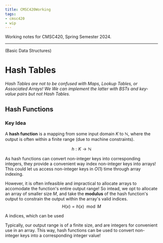 ```yaml
---
title: CMSC420Working
tags:
- cmsc420
- wip
---
```


Working notes for CMSC420, Spring Semester 2024.


---

(Basic Data Structures)

# Hash Tables
*Hash Tables are not to be confused with Maps, Lookup Tables, or Associated Arrays! We We can implement the latter with BSTs and key-value pairs but not Hash Tables.*

## Hash Functions
### Key Idea
A **hash function** is a mapping from some input domain $K$ to $\mathbb{N}$, where the output is often within a finite range (due to machine constraints).

$$
h : K \to \mathbb{N}
$$

As hash functions can convert non-integer keys into corresponding integers, they provide a convenient way index non-integer keys into arrays! This could let us access non-integer keys in $O(1)$ time through array indexing.

However, it is often infeasible and impractical to allocate arrays to accomodate the function's entire output range! So intead, we opt to allocate an array of smaller size $M$, and take the **modulus** of the hash function's output to constrain the output within the array's valid indices.
$$
H(x) = h(x) \mod M
$$

A 
indices, which can be used

Typically, our output range is of a finite size, and are integers for convenient use in an array. This way, hash functions can be used to convert non-integer keys into a corresponding integer value!
